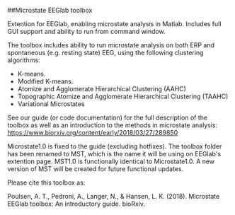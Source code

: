 ##Microstate EEGlab toolbox

Extention for EEGlab, enabling microstate analysis in Matlab. Includes full GUI support and ability to run from command window. 

The toolbox includes ability to run microstate analysis on both ERP and spontaneous (e.g. resting state) EEG, using the following clustering algorithms:
* K-means.
* Modified K-means.
* Atomize and Agglomerate Hierarchical Clustering (AAHC)
* Topographic Atomize and Agglomerate Hierarchical Clustering (TAAHC)
* Variational Microstates

See our guide (or code documentation) for the full description of the toolbox as well as an introduction to the methods in microstate analysis:
https://www.biorxiv.org/content/early/2018/03/27/289850

Microstate1.0 is fixed to the guide (excluding hotfixes). The toolbox folder has been renamed to MST, which is the name it will be using on EEGlab's extention page. MST1.0 is functionally identical to Microstate1.0. A new version of MST will be created for future functional updates.

Please cite this toolbox as:

Poulsen, A. T., Pedroni, A., Langer, N., &  Hansen, L. K. (2018).
Microstate EEGlab toolbox: An introductory guide. bioRxiv.
